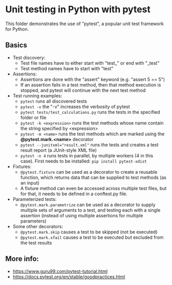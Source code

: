 # Unit testing in Python with pytest

This folder demonstrates the use of "pytest", a popular unit test framework for Python.

## Basics

- Test discovery:
    - Test file names have to either start with "test_" or end with "_test"
    - Test method names have to start with "test"
- Assertions:
    - Assertions are done with the "assert" keyword (e.g. "assert 5 == 5")
    - If an assertion fails in a test method, then that method execution is stopped, and pytest will continue with the next test method
- Test running examples:
    - `pytest` runs all discovered tests
    - `pytest -v` the "-v" increases the verbosity of pytest
    - `pytest tests/test_calculations.py` runs the tests in the specified folder or file
    - `pytest -k <expression>` runs the test methods whose name contain the string specified by \<expression>
    - `pytest -m <name>` runs the test methods which are marked using the **@pytest.mark.\<name>** decorator
    - `pytest --junitxml="result.xml"` runs the tests and creates a test result report (a JUnit-style XML file)
    - `pytest -n 4` runs tests in parallel, by multiple workers (4 in this case). First needs to be installed: `pip install pytest-xdist`
- Fixtures:
    - `@pytest.fixture` can be used as a decorator to create a reusable function, which returns data that can be supplied to test methods (as an input)
    - A fixture method can even be accessed across multiple test files, but for that, it needs to be defined in a conftest.py file.
- Parameterized tests:
    - `@pytest.mark.parametrize` can be used as a decorator to supply multiple sets of arguments to a test, and testing each with a single assertion (instead of using multiple assertions for multiple parameters)
- Some other decorators:
    - `@pytest.mark.skip` causes a test to be skipped (not be executed)
    - `@pytest.mark.xfail` causes a test to be executed but excluded from the test results

## More info:
- https://www.guru99.com/pytest-tutorial.html
- https://docs.pytest.org/en/stable/goodpractices.html
